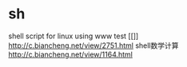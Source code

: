 # sh
shell script for linux
using www 
test [[]] http://c.biancheng.net/view/2751.html
shell数学计算 http://c.biancheng.net/view/1164.html
